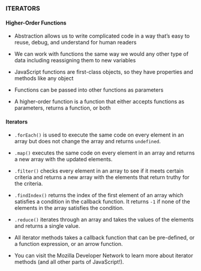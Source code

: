 ### ITERATORS ###

#### Higher-Order Functions ####

* Abstraction allows us to write complicated code in a way that’s easy to reuse, debug, and understand for human readers

* We can work with functions the same way we would any other type of data including reassigning them to new variables

* JavaScript functions are first-class objects, so they have properties and methods like any object

* Functions can be passed into other functions as parameters

* A higher-order function is a function that either accepts functions as parameters, returns a function, or both

#### Iterators ####

* `.forEach()` is used to execute the same code on every element in an array but does not change the array and returns `undefined`.

* `.map()` executes the same code on every element in an array and returns a new array with the updated elements.

* `.filter()` checks every element in an array to see if it meets certain criteria and returns a new array with the elements that return truthy for the criteria.

* `.findIndex()` returns the index of the first element of an array which satisfies a condition in the callback function. It returns `-1` if none of the elements in the array satisfies the condition.

* `.reduce()` iterates through an array and takes the values of the elements and returns a single value.

* All iterator methods takes a callback function that can be pre-defined, or a function expression, or an arrow function.

* You can visit the Mozilla Developer Network to learn more about iterator methods (and all other parts of JavaScript!).
